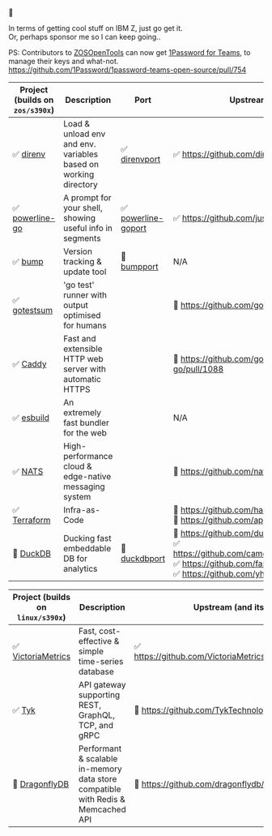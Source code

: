 👋

In terms of getting cool stuff on IBM Z, just go get it.  
Or, perhaps sponsor me so I can keep going.. 


PS: Contributors to [ZOSOpenTools](https://github.com/ZOSOpenTools) can now get [1Password for Teams](https://1password.com/teams/), to manage their keys and what-not.  
https://github.com/1Password/1password-teams-open-source/pull/754


| Project (builds on `zos/s390x`)                                              | Description                                                     | Port                                                                                    | Upstream (and its upstream)                                                                                                                                                                                                                                                                         | Tests              |
|------------------------------------------------------------------------------|-----------------------------------------------------------------|-----------------------------------------------------------------------------------------|-----------------------------------------------------------------------------------------------------------------------------------------------------------------------------------------------------------------------------------------------------------------------------------------------------|--------------------|
| :white_check_mark: [direnv](https://github.com/direnv/direnv)                | Load & unload env and env. variables based on working directory | :white_check_mark: [direnvport](https://github.com/ZOSOpenTools/direnvport)             | :white_check_mark: https://github.com/direnv/direnv/pull/1094                                                                                                                                                                                                                                       | :white_check_mark: |
| :white_check_mark: [powerline-go](https://github.com/justjanne/powerline-go) | A prompt for your shell, showing useful info in segments        | :white_check_mark: [powerline-goport](https://github.com/zosopentools/powerline-goport) | :white_check_mark: https://github.com/justjanne/powerline-go/pull/381                                                                                                                                                                                                                               | :white_check_mark: |
| :white_check_mark: [bump](https://github.com/wader/bump)                     | Version tracking & update tool                                  | :construction: [bumpport](https://github.com/zosopentools/bumpport)                     | N/A                                                                                                                                                                                                                                                                                                 | :construction:     |
| :white_check_mark: [gotestsum](https://github.com/gotestyourself/gotestsum)  | 'go test' runner with output optimised for humans               |                                                                                         | :construction: https://github.com/gotestyourself/gotestsum/pull/334                                                                                                                                                                                                                                 | :construction:     |
| :white_check_mark: [Caddy](https://github.com/caddyserver/caddy)             | Fast and extensible HTTP web server with automatic HTTPS        |                                                                                         | :construction: https://github.com/google/certificate-transparency-go/pull/1088                                                                                                                                                                                                                      | :construction:     |
| :white_check_mark: [esbuild](https://github.com/evanw/esbuild)               | An extremely fast bundler for the web                           |                                                                                         | N/A                                                                                                                                                                                                                                                                                                 | :construction:     |
| :white_check_mark: [NATS](https://github.com/nats-io/nats-server)            | High-performance cloud & edge-native messaging system           |                                                                                         | :construction: https://github.com/nats-io/nats-server/pull/4209                                                                                                                                                                                                                                     | :construction:     |
| :white_check_mark: [Terraform](https://github.com/hashicorp/terraform)       | Infra-as-Code                                                   |                                                                                         | :construction: https://github.com/hashicorp/terraform/pull/33305 <br/> :construction: https://github.com/apparentlymart/go-userdirs/pull/2 <br/>                                                                                                                                                    | :construction:     |
| :construction: [DuckDB](https://github.com/duckdb/duckdb)                    | Ducking fast embeddable DB for analytics                        | :construction: [duckdbport](https://github.com/ZOSOpenTools/duckdbport)                 | :construction: https://github.com/duckdb/duckdb/pull/7805 <br/> :white_check_mark: https://github.com/cameron314/concurrentqueue/pull/346 <br/> :white_check_mark: https://github.com/fastfloat/fast_float/pull/207 <br/> :white_check_mark: https://github.com/yhirose/cpp-httplib/pull/1581 <br/> | :construction:     |


| Project (builds on `linux/s390x`)                                                        | Description                                                                      | Upstream (and its upstream)                                                     | Tests              |
|------------------------------------------------------------------------------------------|----------------------------------------------------------------------------------|---------------------------------------------------------------------------------|--------------------|
| :white_check_mark: [VictoriaMetrics](https://github.com/VictoriaMetrics/VictoriaMetrics) | Fast, cost-effective & simple time-series database                               | :white_check_mark: https://github.com/VictoriaMetrics/VictoriaMetrics/pull/3870 | :white_check_mark: |
| :white_check_mark: [Tyk](https://github.com/tyktechnologies/tyk)                         | API gateway supporting REST, GraphQL, TCP, and gRPC                              | :construction: https://github.com/TykTechnologies/tyk/pull/4777                 | :white_check_mark: |
| :construction: [DragonflyDB](https://github.com/dragonflydb/dragonfly)                   | Performant & scalable in-memory data store compatible with Redis & Memcached API | :construction: https://github.com/dragonflydb/dragonfly/pull/1214               |                    |
